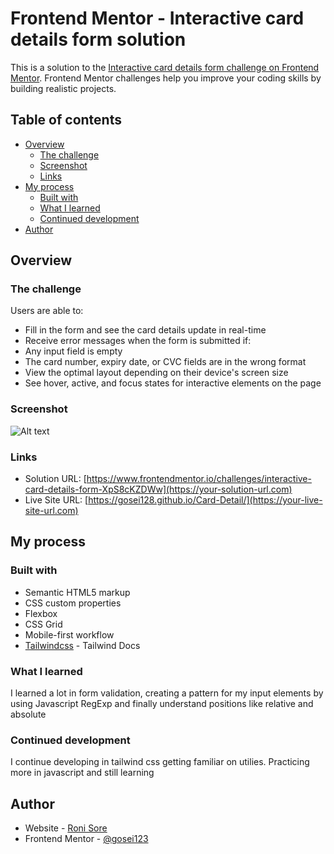 # Frontend Mentor - Interactive card details form solution

This is a solution to the [Interactive card details form challenge on Frontend Mentor](https://www.frontendmentor.io/challenges/interactive-card-details-form-XpS8cKZDWw). Frontend Mentor challenges help you improve your coding skills by building realistic projects. 

## Table of contents

- [Overview](#overview)
  - [The challenge](#the-challenge)
  - [Screenshot](#screenshot)
  - [Links](#links)
- [My process](#my-process)
  - [Built with](#built-with)
  - [What I learned](#what-i-learned)
  - [Continued development](#continued-development)
- [Author](#author)



## Overview

### The challenge

Users are able to:

- Fill in the form and see the card details update in real-time
- Receive error messages when the form is submitted if:
- Any input field is empty
- The card number, expiry date, or CVC fields are in the wrong format
- View the optimal layout depending on their device's screen size
- See hover, active, and focus states for interactive elements on the page

### Screenshot

![Alt text](./thumbnail/Credit-Card.png)


### Links

- Solution URL: [https://www.frontendmentor.io/challenges/interactive-card-details-form-XpS8cKZDWw](https://your-solution-url.com)
- Live Site URL: [https://gosei128.github.io/Card-Detail/](https://your-live-site-url.com)

## My process

### Built with

- Semantic HTML5 markup
- CSS custom properties
- Flexbox
- CSS Grid
- Mobile-first workflow
- [Tailwindcss](https://tailwindcss.com/) - Tailwind Docs



### What I learned

I learned a lot in form validation, creating a pattern for my input elements by using Javascript RegExp and finally understand positions like relative and absolute


### Continued development

I continue developing in tailwind css getting familiar on utilies. Practicing more in javascript and still learning


## Author

- Website - [Roni Sore](https://www.your-site.com)
- Frontend Mentor - [@gosei123](https://www.frontendmentor.io/profile/gosei128)


